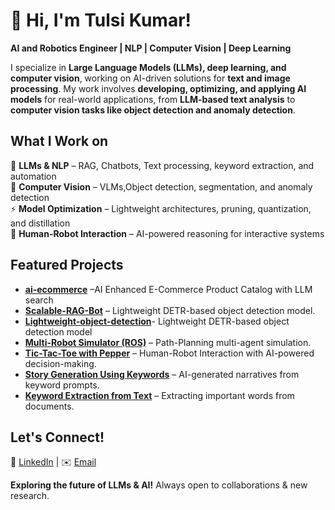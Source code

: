 
<!--
**tulsikumar-1/tulsikumar-1** is a ✨ _special_ ✨ repository because its `README.md` (this file) appears on your GitHub profile.

Here are some ideas to get you started:

- 🔭 I’m currently working on ...
- 🌱 I’m currently learning ...
- 👯 I’m looking to collaborate on ...
- 🤔 I’m looking for help with ...
- 💬 Ask me about ...
- 📫 How to reach me: ...
- 😄 Pronouns: ...
- ⚡ Fun fact: ...
-->
# 👋 Hi, I'm Tulsi Kumar!  

**AI and Robotics Engineer | NLP  | Computer Vision | Deep Learning** 

I specialize in **Large Language Models (LLMs), deep learning, and computer vision**, working on AI-driven solutions for **text and image processing**. My work involves **developing, optimizing, and applying AI models** for real-world applications, from **LLM-based text analysis** to **computer vision tasks like object detection and anomaly detection**.  

## **What I Work on**  
 🧠 **LLMs & NLP** – RAG, Chatbots, Text processing, keyword extraction, and automation  
 📸 **Computer Vision** – VLMs,Object detection, segmentation, and anomaly detection  
 ⚡ **Model Optimization** – Lightweight architectures, pruning, quantization, and distillation  
 🤖 **Human-Robot Interaction** – AI-powered reasoning for interactive systems 

## **Featured Projects**
* [**ai-ecommerce**](https://github.com/tulsikumar-1/ai-ecommerce.git) –AI Enhanced E-Commerce Product Catalog with LLM search
* [**Scalable-RAG-Bot**](https://github.com/tulsikumar-1/Scalable-RAG-Bot.git) – Lightweight DETR-based object detection model.
* [**Lightweight-object-detection**](https://github.com/tulsikumar-1/lw-detr)- Lightweight DETR-based object detection model   
* [**Multi-Robot Simulator (ROS)**](https://github.com/tulsikumar-1/Multi_robot_simulator-ROS) – Path-Planning multi-agent simulation.
* [**Tic-Tac-Toe with Pepper**](https://github.com/tulsikumar-1/Tic-Tac-Toe-with-Pepper) – Human-Robot Interaction with AI-powered decision-making.
* [**Story Generation Using Keywords**](https://github.com/tulsikumar-1/Story-generation-using-keywords) – AI-generated narratives from keyword prompts.
* [**Keyword Extraction from Text**](https://github.com/tulsikumar-1/Important-Keyword-Extraction-From-text) – Extracting important words from documents.


## **Let's Connect!**  
🔗 [LinkedIn](https://www.linkedin.com/in/tulsi-kumar/)  | ✉️ [Email](mailto:engr.tulsikumar@gmail.com)  

 **Exploring the future of LLMs & AI!** Always open to collaborations & new research. 
